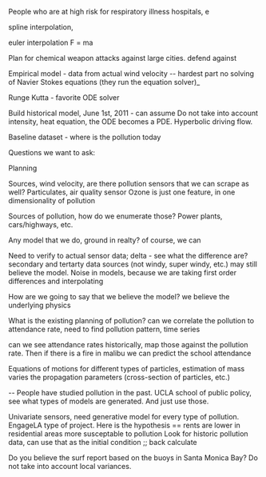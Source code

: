 People who are at high risk for respiratory illness
hospitals, e

spline interpolation,

euler interpolation
F = ma


Plan for chemical weapon attacks against large cities.
defend against 

Empirical model - data from actual wind velocity -- hardest part
no solving of Navier Stokes equations (they run the equation solver)_

Runge Kutta - favorite ODE solver

Build historical model, June 1st, 2011 - can assume 
Do not take into account intensity, heat equation, the ODE becomes a PDE. Hyperbolic driving flow. 

Baseline dataset - where is the pollution today

Questions we want to ask: 

Planning

Sources, wind velocity, are there pollution sensors that we can scrape as well? 
Particulates, air quality sensor
Ozone is just one feature, in one dimensionality of pollution

Sources of pollution, how do we enumerate those? 
Power plants, cars/highways, etc. 

Any model that we do, ground in realty? of course, we can 

Need to verify to actual sensor data; delta - see what the difference are? secondary and tertarty data sources (not windy, super windy, etc.) may still believe the model. 
Noise in models, because we are taking first order differences and interpolating



How are we going to say that we believe the model? we believe the underlying physics


What is the existing planning of pollution?
can we correlate the pollution to attendance rate,
need to find pollution pattern, time series

can we see attendance rates historically, map those against the pollution rate. 
Then if there is a fire in malibu we can predict the school attendance

Equations of motions for different types of particles, estimation of mass varies the propagation parameters (cross-section of particles, etc.) 

-- People have studied pollution in the past. UCLA school of public policy, see what types of models are generated. And just use those. 


Univariate sensors, need generative model for every type of pollution. EngageLA type of project. Here is the hypothesis == 
rents are lower in residential areas more susceptable to pollution
Look for historic pollution data, can use that as the initial condition ;; back calculate 

Do you believe the surf report based on the buoys in Santa Monica Bay? Do not take into account local variances. 
